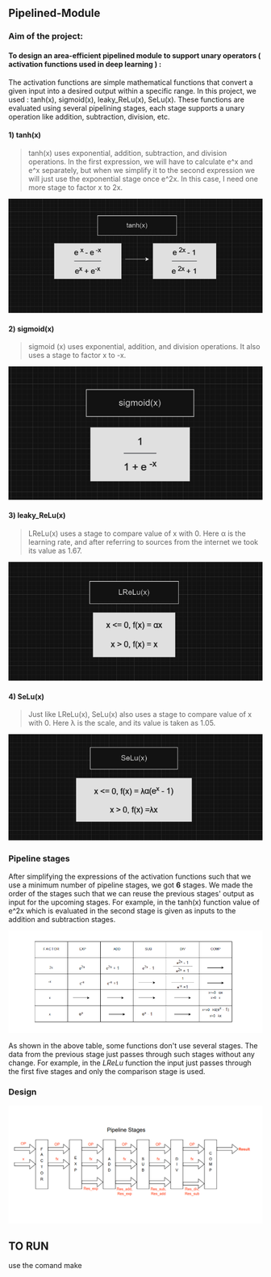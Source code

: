 ## Pipelined-Module
### Aim of the project: 
#### To design an area-efficient pipelined module to support unary operators ( activation functions used in deep learning ) :
The activation functions are simple mathematical functions that convert a given input into a desired output within a specific range. In this project, we used : tanh(x), sigmoid(x), leaky_ReLu(x), SeLu(x).
These functions are evaluated using several pipelining stages, each stage supports a unary operation like addition, subtraction, division, etc.
#### 1) tanh(x) 
> tanh(x) uses exponential, addition, subtraction, and division operations. In the first expression, we will have to calculate e^x and  e^x separately, but when we simplify it to the second expression we will just use the exponential stage once e^2x. In this case, I need one more stage to factor x to 2x.
> 
![](tanh(x).png)

#### 2) sigmoid(x)
> sigmoid (x) uses exponential, addition, and division operations. It also uses a stage to factor x to -x. 
>
![](sigmoid(x).png)

#### 3) leaky_ReLu(x) 
> LReLu(x) uses a stage to compare value of x with 0. Here α is the learning rate, and after referring to sources from the internet we took its value as 1.67.
>
![](LReLu.png)
#### 4) SeLu(x)
> Just like LReLu(x), SeLu(x) also uses a stage to compare value of x with 0. Here λ is the scale, and its value is taken as 1.05.
> 
![](SeLu.png)
### Pipeline stages  
>  
After simplifying the expressions of the activation functions such that we use a minimum number of pipeline stages, we got **6** stages. We made the order of the stages such that we can reuse the previous stages' output as input for the upcoming stages. For example, in the tanh(x) function value of e^2x which is evaluated in the second stage is given as inputs to the addition and subtraction stages.
>   
![](stages.png)
>
As shown in the above table, some functions don't use several stages. The data from the previous stage just passes through such stages without any change. For example, in the *LReLu* function the input just passes through the first five stages and only the comparison stage is used.
>
### Design 

![Pipline Stages ](kanth.png)


## TO RUN 
use the comand make 
